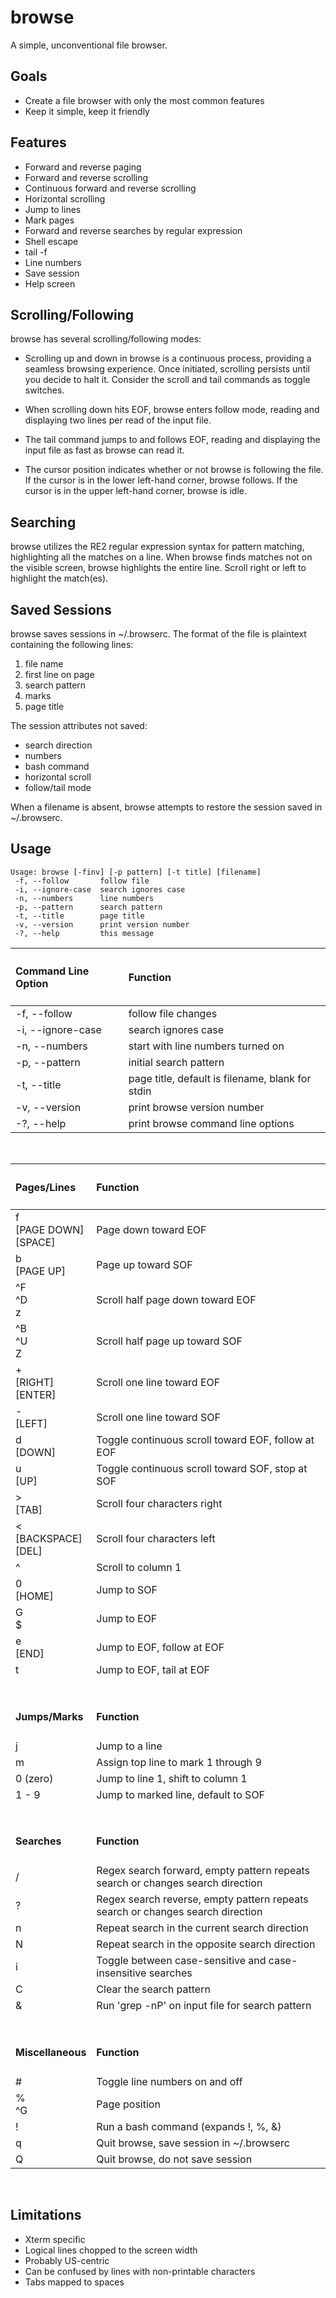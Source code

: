 # browse

A simple, unconventional file browser.

## Goals

- Create a file browser with only the most common features
- Keep it simple, keep it friendly

## Features

- Forward and reverse paging
- Forward and reverse scrolling
- Continuous forward and reverse scrolling
- Horizontal scrolling
- Jump to lines
- Mark pages
- Forward and reverse searches by regular expression
- Shell escape
- tail -f
- Line numbers
- Save session
- Help screen

## Scrolling/Following

browse has several scrolling/following modes:

- Scrolling up and down in browse is a continuous process, providing a seamless browsing experience.  Once initiated, scrolling persists until you decide to halt it.  Consider the scroll and tail commands as toggle switches.

- When scrolling down hits EOF, browse enters follow mode, reading and displaying two lines per read of the input file.

- The tail command jumps to and follows EOF, reading and displaying the input file as fast as browse can read it.

- The cursor position indicates whether or not browse is following the file.  If the cursor is in the lower left-hand corner, browse follows.  If the cursor is in the upper left-hand corner, browse is idle.

## Searching

browse utilizes the RE2 regular expression syntax for pattern matching, highlighting all the matches on a line.  When browse finds matches not on the visible screen, browse highlights the entire line.  Scroll right or left to highlight the match(es).

## Saved Sessions

browse saves sessions in ~/.browserc.  The format of the file is plaintext containing the following lines:

 1. file name
 2. first line on page
 3. search pattern
 4. marks
 5. page title

The session attributes not saved:

- search direction
- numbers
- bash command
- horizontal scroll
- follow/tail mode

When a filename is absent, browse attempts to restore the session saved in ~/.browserc.

## Usage

    Usage: browse [-finv] [-p pattern] [-t title] [filename]
     -f, --follow       follow file
     -i, --ignore-case  search ignores case
     -n, --numbers      line numbers
     -p, --pattern      search pattern
     -t, --title        page title
     -v, --version      print version number
     -?, --help         this message

| <h4>Command Line Option</h4> | <h4>Function</h4> |
| :-- | :-- |
| -f, --follow | follow file changes |
| -i, --ignore-case | search ignores case |
| -n, --numbers | start with line numbers turned on |
| -p, --pattern | initial search pattern |
| -t, --title | page title, default is filename, blank for stdin |
| -v, --version | print browse version number |
| -?, --help | print browse command line options |
<br>

| <h4>Pages/Lines</h4> | <h4>Function</h4> |
| :-- | :-- |
| f<br> [PAGE DOWN]<br> [SPACE] | Page down toward EOF |
| b<br> [PAGE UP] | Page up toward SOF |
| ^F<br> ^D<br> z | Scroll half page down toward EOF |
| ^B<br> ^U<br> Z | Scroll half page up toward SOF |
| +<br> [RIGHT]<br> [ENTER] | Scroll one line toward EOF |
| -<br> [LEFT] | Scroll one line toward SOF |
| d<br> [DOWN] | Toggle continuous scroll toward EOF, follow at EOF |
| u<br> [UP] | Toggle continuous scroll toward SOF, stop at SOF |
| ><br> [TAB] | Scroll four characters right |
| <<br> [BACKSPACE]<br> [DEL] | Scroll four characters left |
| ^ | Scroll to column 1 |
| 0<br> [HOME] | Jump to SOF |
| G<br> $ | Jump to EOF |
| e<br> [END] | Jump to EOF, follow at EOF |
| t | Jump to EOF, tail at EOF |
| &nbsp; | &nbsp; |
| <h4>Jumps/Marks</h4> | <h4>Function</h4> |
| j | Jump to a line |
| m | Assign top line to mark 1 through 9 |
| 0 (zero) | Jump to line 1, shift to column 1 |
| 1 - 9 | Jump to marked line, default to SOF |
| &nbsp; | &nbsp; |
| <h4>Searches</h4> | <h4>Function</h4> |
| / | Regex search forward, empty pattern repeats search or changes search direction |
| ? | Regex search reverse, empty pattern repeats search or changes search direction |
| n | Repeat search in the current search direction |
| N | Repeat search in the opposite search direction |
| i | Toggle between case-sensitive and case-insensitive searches |
| C | Clear the search pattern |
| & | Run 'grep -nP' on input file for search pattern |
| &nbsp; | &nbsp; |
| <h4>Miscellaneous</h4> | <h4>Function</h4> |
| # | Toggle line numbers on and off |
| %<br> ^G | Page position |
| ! | Run a bash command (expands !, %, &) |
| q | Quit browse, save session in ~/.browserc |
| Q | Quit browse, do not save session |
<br>

## Limitations

- Xterm specific
- Logical lines chopped to the screen width
- Probably US-centric
- Can be confused by lines with non-printable characters
- Tabs mapped to spaces
